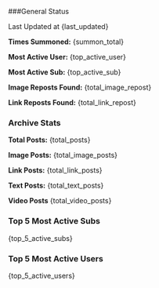###General Status

Last Updated at {last_updated}

**Times Summoned:** {summon_total}

**Most Active User:** {top_active_user}

**Most Active Sub:** {top_active_sub}

**Image Reposts Found:** {total_image_repost}

**Link Reposts Found:** {total_link_repost}

### Archive Stats
**Total Posts:** {total_posts}

**Image Posts:** {total_image_posts}

**Link Posts:** {total_link_posts}

**Text Posts:** {total_text_posts}

**Video Posts** {total_video_posts}

### Top 5 Most Active Subs
{top_5_active_subs}

### Top 5 Most Active Users
{top_5_active_users}